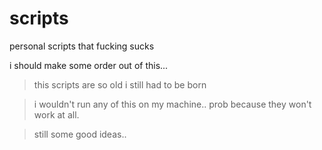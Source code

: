 # scripts
personal scripts that fucking sucks

i should make some order out of this...

> this scripts are so old i still had to be born

> i wouldn't run any of this on my machine.. prob because they won't work at all.

> still some good ideas..
